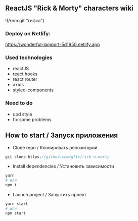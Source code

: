 ReactJS "Rick & Morty" characters wiki
------

!(/rnm.gif "гифка")

### Deploy on Netlify: 

https://wonderful-lamport-5d1950.netlify.app

### Used technologies

- reactJS
- react hooks
- react router
- axios
- styled-components

### Need to do

- upd style
- fix some problems

## How to start / Запуск приложения

- Clone repo / Клонировать репозиторий

```js
git clone https://github.com/gftx/rick-n-morty
```

- Install dependencies / Установить зависимости

```bash
yarn
# или
npm i
```


- Launch project / Запустить проект

```bash
yarn start
# или
npm start
```
